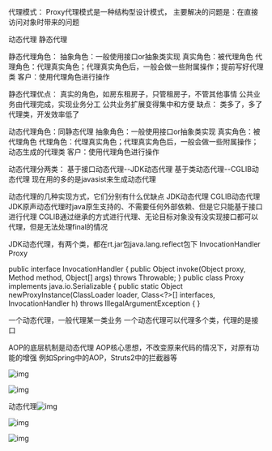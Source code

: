 代理模式：
Proxy代理模式是一种结构型设计模式，
主要解决的问题是：在直接访问对象时带来的问题

动态代理
静态代理

静态代理角色：
抽象角色：一般使用接口or抽象类实现
真实角色：被代理角色
代理角色：代理真实角色；代理真实角色后，一般会做一些附属操作；提前写好代理类
客户：使用代理角色进行操作

静态代理优点：
真实的角色，如房东租房子，只管租房子，不管其他事情
公共业务由代理完成，实现业务分工
公共业务扩展变得集中和方便
缺点：
类多了，多了代理类，开发效率低了

动态代理角色：同静态代理
抽象角色：一般使用接口or抽象类实现
真实角色：被代理角色
代理角色：代理真实角色；代理真实角色后，一般会做一些附属操作；动态生成的代理类
客户：使用代理角色进行操作

动态代理分两类：
基于接口动态代理--JDK动态代理
基于类动态代理--CGLIB动态代理
现在用的多的是javasist来生成动态代理

动态代理的几种实现方式，它们分别有什么优缺点
JDK动态代理
CGLIB动态代理
JDK原声动态代理时java原生支持的、不需要任何外部依赖、但是它只能基于接口进行代理
CGLIB通过继承的方式进行代理、无论目标对象没有没实现接口都可以代理，但是无法处理final的情况

JDK动态代理，有两个类，都在rt.jar包java.lang.reflect包下
InvocationHandler  
Proxy

public interface InvocationHandler {
    public Object invoke(Object proxy, Method method, Object[] args)
            throws Throwable;
}
public class Proxy implements java.io.Serializable {
    public static Object newProxyInstance(ClassLoader loader,
                                              Class<?>[] interfaces,
                                              InvocationHandler h)
            throws IllegalArgumentException
        {
}

一个动态代理，一般代理某一类业务
一个动态代理可以代理多个类，代理的是接口

AOP的底层机制是动态代理
AOP核心思想，不改变原来代码的情况下，对原有功能的增强
例如Spring中的AOP，Struts2中的拦截器等

![img](https://pic4.zhimg.com/80/v2-d187a82b1eb9c088fe60327828ee63aa_1440w.jpg?source=1940ef5c)

![img](https://pic4.zhimg.com/80/v2-28223a1c03c1800052a5dfe4e6cb8c53_1440w.jpg?source=1940ef5c)

动态代理![img](https://pic4.zhimg.com/80/v2-ba3d9206f341be466f18afbdd938a3b3_1440w.jpg?source=1940ef5c)

![img](https://pic1.zhimg.com/80/v2-b5fc8b279a6152889afdfedbb0f611cc_1440w.jpg?source=1940ef5c)

![img](https://pic2.zhimg.com/80/v2-6aacbe1e9df4fe982a68fe142401952e_1440w.jpg?source=1940ef5c)

